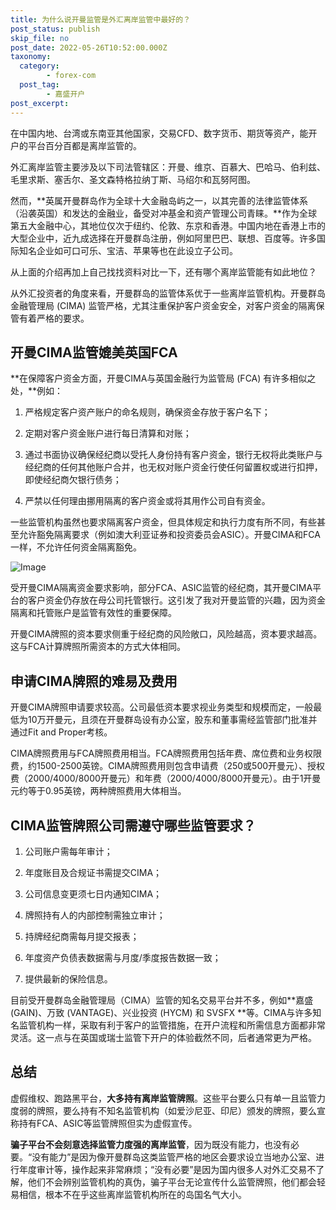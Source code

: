 ```yaml
---
title: 为什么说开曼监管是外汇离岸监管中最好的？
post_status: publish
skip_file: no
post_date: 2022-05-26T10:52:00.000Z
taxonomy:
  category:
        - forex-com
  post_tag:
        - 嘉盛开户
post_excerpt: 
---
```

在中国内地、台湾或东南亚其他国家，交易CFD、数字货币、期货等资产，能开户的平台百分百都是离岸监管的。

外汇离岸监管主要涉及以下司法管辖区：开曼、维京、百慕大、巴哈马、伯利兹、毛里求斯、塞舌尔、圣文森特格拉纳丁斯、马绍尔和瓦努阿图。

然而，**英属开曼群岛作为全球十大金融岛屿之一，以其完善的法律监管体系（沿袭英国）和发达的金融业，备受对冲基金和资产管理公司青睐。**作为全球第五大金融中心，其地位仅次于纽约、伦敦、东京和香港。中国内地在香港上市的大型企业中，近九成选择在开曼群岛注册，例如阿里巴巴、联想、百度等。许多国际知名企业如可口可乐、宝洁、苹果等也在此设立子公司。

从上面的介绍再加上自己找找资料对比一下，还有哪个离岸监管能有如此地位？

从外汇投资者的角度来看，开曼群岛的监管体系优于一些离岸监管机构。开曼群岛金融管理局 (CIMA) 监管严格，尤其注重保护客户资金安全，对客户资金的隔离保管有着严格的要求。

## 开曼CIMA监管媲美英国FCA

**在保障客户资金方面，开曼CIMA与英国金融行为监管局 (FCA) 有许多相似之处，**例如：

1. 严格规定客户资产账户的命名规则，确保资金存放于客户名下；

1. 定期对客户资金账户进行每日清算和对账；

1. 通过书面协议确保经纪商以受托人身份持有客户资金，银行无权将此类账户与经纪商的任何其他账户合并，也无权对账户资金行使任何留置权或进行扣押，即使经纪商欠银行债务；

1. 严禁以任何理由挪用隔离的客户资金或将其用作公司自有资金。

一些监管机构虽然也要求隔离客户资金，但具体规定和执行力度有所不同，有些甚至允许豁免隔离要求（例如澳大利亚证券和投资委员会ASIC）。开曼CIMA和FCA一样，不允许任何资金隔离豁免。

![Image](https://prod-files-secure.s3.us-west-2.amazonaws.com/39ed1227-6d7d-4570-be36-9ccd4a2c4241/bd849744-3fcb-4a37-8312-357962c8f065/image.png?X-Amz-Algorithm=AWS4-HMAC-SHA256&X-Amz-Content-Sha256=UNSIGNED-PAYLOAD&X-Amz-Credential=ASIAZI2LB466YCNPAV4A%2F20250222%2Fus-west-2%2Fs3%2Faws4_request&X-Amz-Date=20250222T221351Z&X-Amz-Expires=3600&X-Amz-Security-Token=IQoJb3JpZ2luX2VjEMn%2F%2F%2F%2F%2F%2F%2F%2F%2F%2FwEaCXVzLXdlc3QtMiJHMEUCIQCqfvqg08oZ2yyMmEV2H%2FiQcKoqplEMecy7VMjQHJf1GwIgamVaUlVlyAZfGa9e8d19Mis9uh0Hukc6mUsRqRlaqdMqiAQI8v%2F%2F%2F%2F%2F%2F%2F%2F%2F%2FARAAGgw2Mzc0MjMxODM4MDUiDO8RKyocfz%2FjHKqJiSrcA9Ts0iphu4PaGOVzbKZlvme7Bx3tEP%2BbLpv4X0C8WwL7Idc27i48AaZR1xeL%2BA6ZPQgDpVvWWNe9CeB6YdILun8VLg7X0zDFx%2B3m715dkhOGXcc2UnLmd3lCMRAdfxC891dZyIcLzohkEmR65feM%2BoJXrlSVS8c8jmVsrn%2Br8%2BlLOAg%2B45ya%2BIi2GhI9N5jh5eoUNbXD77la%2FCEXNwYfIBuW9BGJhcVQkRwh8j%2B0Ujz1m6ERLrP0UfKxc0MYdBDIsj8zNjjZRFBKHKPiDyIoBfrBrqMeuKaQZHnzKS2JFMCmis018AHbh7qLlahydAbLGtkxmrvttAUjRRHW%2BPd8omULYr4LJu5SbEekeTVMFj2%2FF%2Boj04DakNq8za7XC0Wj2veZFkkv%2FOD5gFfzVG9eI5lIpGXXzb6OhulziecUhzP1y1%2BlIJUqF9o1spddjpFvaY9UYsn%2Bex1%2B%2FcQJIpthxBqUXYw8mfedwZRtyGPJrDGClrb4T%2BXT03yBd7G2JCEusUP3geJoVB3eKo4oDgtDHlApAclYQH%2FhYR7TteSyu1VKcJfvteT1%2Bve9jF0hZkD2n9DQMK%2F9jOXSG7irMqxZSSIv%2FUUS4aIYhJWkwj7p8%2Btz2xphJNEquZxyQYc%2FMJGL6L0GOqUB1oIaH04MydAo1VbBzcKpdk%2FiMf%2Fmsm3uxii5Y8A5AmtyU0Y7R5ZaWcxuT2cLCy45Bw1S53hhZyxuSSsHXkv2%2FMaAkMAjOVrMhwjycvV%2F3JF0hqiFPou9yPl2aF4r1Bixm4En%2BsSITeFB%2FcSqCmO%2Fj1%2FPPinl5XC5LOPxRqvRa37KCl04R2JDXGRPpxHUfj%2BBiyXXdxdN8S6AtgWdn4rCT9nFWwsR&X-Amz-Signature=373cf99353b510631457507e6a4d86e8be0778082065f199fa214caa43bd9452&X-Amz-SignedHeaders=host&x-id=GetObject)

受开曼CIMA隔离资金要求影响，部分FCA、ASIC监管的经纪商，其开曼CIMA平台的客户资金仍存放在母公司托管银行。这引发了我对开曼监管的兴趣，因为资金隔离和托管账户是监管有效性的重要保障。

开曼CIMA牌照的资本要求侧重于经纪商的风险敞口，风险越高，资本要求越高。这与FCA计算牌照所需资本的方式大体相同。

## **申请CIMA牌照的难易及费用**

开曼CIMA牌照申请要求较高。公司最低资本要求视业务类型和规模而定，一般最低为10万开曼元，且须在开曼群岛设有办公室，股东和董事需经监管部门批准并通过Fit and Proper考核。

CIMA牌照费用与FCA牌照费用相当。FCA牌照费用包括年费、席位费和业务权限费，约1500-2500英镑。CIMA牌照费用则包含申请费（250或500开曼元）、授权费（2000/4000/8000开曼元）和年费（2000/4000/8000开曼元）。由于1开曼元约等于0.95英镑，两种牌照费用大体相当。

## CIMA监管牌照公司需遵守哪些监管要求？

1. 公司账户需每年审计；

1. 年度账目及合规证书需提交CIMA；

1. 公司信息变更须七日内通知CIMA；

1. 牌照持有人的内部控制需独立审计；

1. 持牌经纪商需每月提交报表；

1. 年度资产负债表数据需与月度/季度报告数据一致；

1. 提供最新的保险信息。

目前受开曼群岛金融管理局（CIMA）监管的知名交易平台并不多，例如**嘉盛 (GAIN)、万致 (VANTAGE)、兴业投资 (HYCM) 和 SVSFX **等。CIMA与许多知名监管机构一样，采取有利于客户的监管措施，在开户流程和所需信息方面都非常灵活。这一点与在英国或瑞士监管下开户的体验截然不同，后者通常更为严格。

## 总结

虚假维权、跑路黑平台，**大多持有离岸监管牌照**。这些平台要么只有单一且监管力度弱的牌照，要么持有不知名监管机构（如爱沙尼亚、印尼）颁发的牌照，要么宣称持有FCA、ASIC等监管牌照但实为虚假宣传。

**骗子平台不会刻意选择监管力度强的离岸监管**，因为既没有能力，也没有必要。“没有能力”是因为像开曼群岛这类监管严格的地区会要求设立当地办公室、进行年度审计等，操作起来非常麻烦；“没有必要”是因为国内很多人对外汇交易不了解，他们不会辨别监管机构的真伪，骗子平台无论宣传什么监管牌照，他们都会轻易相信，根本不在乎这些离岸监管机构所在的岛国名气大小。